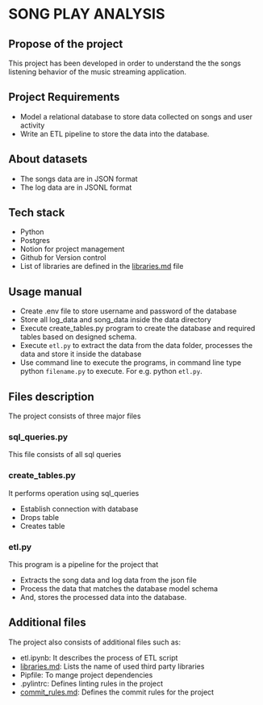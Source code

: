 # SONG PLAY ANALYSIS

## Propose of the project
This project has been developed in order to understand the the songs listening behavior of the music streaming application.

## Project Requirements
- Model a relational database to store data collected on songs and user activity
- Write an ETL pipeline to store the data into the database.

## About datasets
- The songs data are in JSON format
- The log data are in JSONL format

## Tech stack
- Python
- Postgres
- Notion for project management
- Github for Version control
- List of libraries are defined in the [libraries&#46;md](https://github.com/yugyesh/song_play_analysis/blob/V1.0/libraries.md) file

## Usage manual
- Create .env file to store username and password of the database
- Store all log_data and song_data inside the data directory
- Execute create_tables.py program to create the database and required tables based on designed schema.
- Execute `etl.py` to extract the data from the data folder, processes the data and store it inside the database
- Use command line to execute the programs, in command line type python `filename.py` to execute. For e.g. python `etl.py`.

## Files description
The project consists of three major files
### sql_queries.py
This file consists of all sql queries

### create_tables.py
It performs operation using sql_queries

- Establish connection with database
- Drops table 
- Creates table

### etl&#46;py
This program is a pipeline for the project that 
- Extracts the song data and log data from the json file
- Process the data that matches the database model schema
- And, stores the processed data into the database.

## Additional files
The project also consists of additional files such as:
- etl.ipynb: It describes the process of ETL script
- [libraries&#46;md](https://github.com/yugyesh/song_play_analysis/blob/V1.0/libraries.md): Lists the name of used third party libraries
- Pipfile: To mange project dependencies
- .pylintrc: Defines linting rules in the project
- [commit_rules.md](https://github.com/yugyesh/song_play_analysis/blob/master/commit_rules.md): Defines the commit rules for the project
